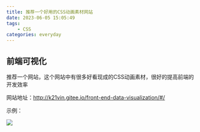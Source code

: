 ```yaml
---
title: 推荐一个好用的CSS动画素材网站
date: 2023-06-05 15:05:49
tags:
    - CSS
categories: everyday
---
```


## 前端可视化
推荐一个网站，这个网站中有很多好看现成的CSS动画素材，很好的提高前端的开发效率

网站地址：http://k21vin.gitee.io/front-end-data-visualization/#/

示例：

<img src="https://blog-image-ch.oss-cn-hangzhou.aliyuncs.com/blog-image/202306051502140.png" />
